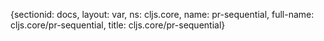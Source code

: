 {sectionid: docs, layout: var, ns: cljs.core, name: pr-sequential, full-name: cljs.core/pr-sequential,
  title: cljs.core/pr-sequential}
